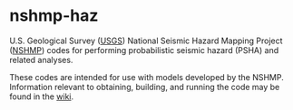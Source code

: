 nshmp-haz
=========

U.S. Geological Survey ([USGS](https://www.usgs.gov)) National Seismic Hazard Mapping Project ([NSHMP](https://earthquake.usgs.gov/hazards/)) codes for performing probabilistic seismic hazard (PSHA) and related analyses.

These codes are intended for use with models developed by the NSHMP. Information relevant to obtaining, building, and running the code may be found in the [wiki](https://github.com/usgs/nshmp-haz/wiki/).

